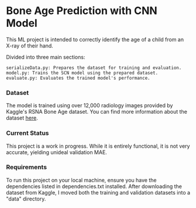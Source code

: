# Bone Age Prediction with CNN Model

This ML project is intended to correctly identify the age of a child from an X-ray of their hand.

Divided into three main sections:

    serializeData.py: Prepares the dataset for training and evaluation.
    model.py: Trains the SCN model using the prepared dataset.
    evaluate.py: Evaluates the trained model's performance.

### Dataset

The model is trained using over 12,000 radiology images provided by Kaggle's RSNA Bone Age dataset. You can find more information about the dataset [here](https://www.kaggle.com/datasets/kmader/rsna-bone-age/data).

### Current Status

This project is a work in progress. While it is entirely functional, it is not very accurate, yielding unideal validation MAE. 

### Requirements

To run this project on your local machine, ensure you have the dependencies listed in dependencies.txt installed.
After downloading the dataset from Kaggle, I moved both the training and validation datasets into a "data" directory.
